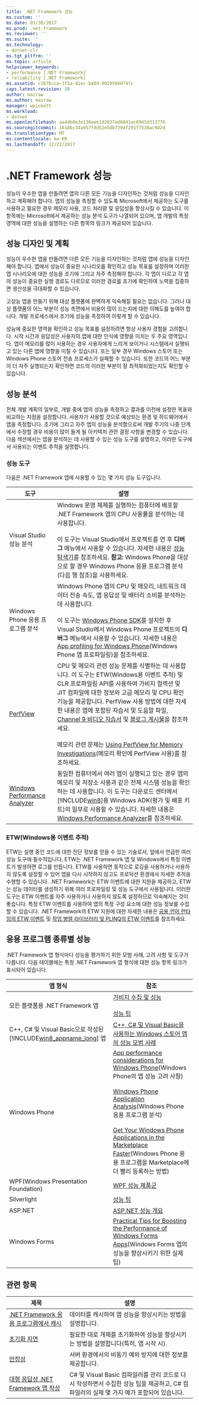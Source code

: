 ```yaml
---
title: .NET Framework 성능
ms.custom: ''
ms.date: 03/30/2017
ms.prod: .net-framework
ms.reviewer: ''
ms.suite: ''
ms.technology:
- dotnet-clr
ms.tgt_pltfrm: ''
ms.topic: article
helpviewer_keywords:
- performance [.NET Framework]
- reliability [.NET Framework]
ms.assetid: c1676cca-3f1a-41ec-b469-9029566074fc
caps.latest.revision: 20
author: mairaw
ms.author: mairaw
manager: wpickett
ms.workload:
- dotnet
ms.openlocfilehash: aa4db0e3e136eee1d2037ad6041ac6945d313776
ms.sourcegitcommit: 16186c34a957fdd52e5db7294f291f7530ac9d24
ms.translationtype: MT
ms.contentlocale: ko-KR
ms.lasthandoff: 12/22/2017
---
```

# <a name="net-framework-performance"></a>.NET Framework 성능
성능이 우수한 앱을 만들려면 앱의 다른 모든 기능을 디자인하는 것처럼 성능을 디자인하고 계획해야 합니다. 앱의 성능을 측정할 수 있도록 Microsoft에서 제공하는 도구를 사용하고 필요한 경우 메모리 사용, 코드 처리량 및 응답성을 향상시킬 수 있습니다. 이 항목에는 Microsoft에서 제공하는 성능 분석 도구가 나열되어 있으며, 앱 개발의 특정 영역에 대한 성능을 설명하는 다른 항목의 링크가 제공되어 있습니다.  
  
## <a name="designing-and-planning-for-performance"></a>성능 디자인 및 계획  
 성능이 우수한 앱을 만들려면 다른 모든 기능을 디자인하는 것처럼 앱에 성능을 디자인해야 합니다. 앱에서 성능이 중요한 시나리오를 확인하고 성능 목표를 설정하며 이러한 앱 시나리오에 대한 성능을 조기에 그리고 자주 측정해야 합니다. 각 앱이 다르고 각 앱의 성능이 중요한 실행 경로도 다르므로 이러한 경로를 조기에 확인하여 노력을 집중하면 생산성을 극대화할 수 있습니다.  
  
 고성능 앱을 만들기 위해 대상 플랫폼에 완벽하게 익숙해질 필요는 없습니다. 그러나 대상 플랫폼의 어느 부분이 성능 측면에서 비용이 많이 드는지에 대한 이해도를 높여야 합니다. 개발 프로세스에서 조기에 성능을 측정하여 이렇게 할 수 있습니다.  
  
 성능에 중요한 영역을 확인하고 성능 목표를 설정하려면 항상 사용자 경험을 고려합니다. 시작 시간과 응답성은 사용자의 앱에 대한 인식에 영향을 미치는 두 주요 영역입니다. 앱이 메모리를 많이 사용하는 경우 사용자에게 느리게 보이거나 시스템에서 실행되고 있는 다른 앱에 영향을 미칠 수 있습니다. 또는 일부 경우 Windows 스토어 또는 Windows Phone 스토어 전송 프로세스가 실패할 수 있습니다. 또한 코드의 어느 부분이 더 자주 실행되는지 확인하면 코드의 이러한 부분이 잘 최적화되었는지도 확인할 수 있습니다.  
  
## <a name="analyzing-performance"></a>성능 분석  
 전체 개발 계획의 일부로, 개발 중에 앱의 성능을 측정하고 결과를 이전에 설정한 목표와 비교하는 지점을 설정합니다. 사용자가 사용할 것으로 예상되는 환경 및 하드웨어에서 앱을 측정합니다. 조기에 그리고 자주 앱의 성능을 분석함으로써 개발 주기의 나중 단계에서 수정할 경우 비용이 많이 들게 될 아키텍처 관련 결정 사항을 변경할 수 있습니다. 다음 섹션에서는 앱을 분석하는 데 사용할 수 있는 성능 도구를 설명하고, 이러한 도구에서 사용되는 이벤트 추적을 설명합니다.  
  
### <a name="performance-tools"></a>성능 도구  
 다음은 .NET Framework 앱에 사용할 수 있는 몇 가지 성능 도구입니다.  
  
|도구|설명|  
|----------|-----------------|  
|Visual Studio 성능 분석|Windows 운영 체제를 실행하는 컴퓨터에 배포할 .NET Framework 앱의 CPU 사용률을 분석하는 데 사용합니다.<br /><br /> 이 도구는 Visual Studio에서 프로젝트를 연 후 **디버그** 메뉴에서 사용할 수 있습니다. 자세한 내용은 [성능 탐색기](/visualstudio/profiling/performance-explorer)를 참조하세요. **참고:** Windows Phone을 대상으로 할 경우 Windows Phone 응용 프로그램 분석(다음 행 참조)을 사용하세요.|  
|Windows Phone 응용 프로그램 분석|Windows Phone 앱의 CPU 및 메모리, 네트워크 데이터 전송 속도, 앱 응답성 및 배터리 소비를 분석하는 데 사용합니다.<br /><br /> 이 도구는 [Windows Phone SDK](http://go.microsoft.com/fwlink/?LinkId=265773)를 설치한 후 Visual Studio에서 Windows Phone 프로젝트의 **디버그** 메뉴에서 사용할 수 있습니다. 자세한 내용은 [App profiling for Windows Phone](http://msdn.microsoft.com/library/windowsphone/develop/jj215908\(v=vs.105\).aspx)(Windows Phone 앱 프로파일링)을 참조하세요.|  
|[PerfView](http://www.microsoft.com/download/details.aspx?id=28567)|CPU 및 메모리 관련 성능 문제를 식별하는 데 사용합니다. 이 도구는 ETW(Windows용 이벤트 추적) 및 CLR 프로파일링 API를 사용하여 가비지 컬렉션 및 JIT 컴파일에 대한 정보와 고급 메모리 및 CPU 확인 기능을 제공합니다. PerfView 사용 방법에 대한 자세한 내용은 앱에 포함된 자습서 및 도움말 파일, [Channel 9 비디오 자습서](http://channel9.msdn.com/Series/PerfView-Tutorial) 및 [블로그 게시물](http://blogs.msdn.com/b/vancem/archive/tags/perfview/)을 참조하세요.<br /><br /> 메모리 관련 문제는 [Using PerfView for Memory Investigations](http://channel9.msdn.com/Series/PerfView-Tutorial/PerfView-Tutorial-9-NET-Memory-Investigation-Basics-of-GC-Heap-Snapshots)(메모리 확인에 PerfView 사용)를 참조하세요.|  
|[Windows Performance Analyzer](http://www.microsoft.com/download/details.aspx?id=30652)|동일한 컴퓨터에서 여러 앱이 실행되고 있는 경우 앱의 메모리 및 저장소 사용과 같은 전체 시스템 성능을 확인하는 데 사용합니다. 이 도구는 다운로드 센터에서 [!INCLUDE[win8](../../../includes/win8-md.md)]용 Windows ADK(평가 및 배포 키트)의 일부로 사용할 수 있습니다. 자세한 내용은 [Windows Performance Analyzer](http://msdn.microsoft.com/library/windows/desktop/hh448170.aspx)를 참조하세요.|  
  
### <a name="event-tracing-for-windows-etw"></a>ETW(Windows용 이벤트 추적)  
 ETW는 실행 중인 코드에 대한 진단 정보를 얻을 수 있는 기술로서, 앞에서 언급한 여러 성능 도구에 필수적입니다. ETW는 .NET Framework 앱 및 Windows에서 특정 이벤트가 발생하면 로그를 만듭니다. ETW를 사용하면 동적으로 로깅을 사용하거나 사용하지 않도록 설정할 수 있어 앱을 다시 시작하지 않고도 프로덕션 환경에서 자세한 추적을 수행할 수 있습니다. .NET Framework는 ETW 이벤트에 대한 지원을 제공하고, ETW는 성능 데이터를 생성하기 위해 여러 프로파일링 및 성능 도구에서 사용됩니다. 이러한 도구는 ETW 이벤트를 자주 사용하거나 사용하지 않도록 설정하므로 익숙해지는 것이 좋습니다. 특정 ETW 이벤트를 사용하여 앱의 특정 구성 요소에 대한 성능 정보를 수집할 수 있습니다. .NET Framework의 ETW 지원에 대한 자세한 내용은 [공용 언어 런타임의 ETW 이벤트](../../../docs/framework/performance/etw-events-in-the-common-language-runtime.md) 및 [작업 병렬 라이브러리 및 PLINQ의 ETW 이벤트](../../../docs/framework/performance/etw-events-in-task-parallel-library-and-plinq.md)를 참조하세요.  
  
## <a name="performance-by-app-type"></a>응용 프로그램 종류별 성능  
 .NET Framework 앱 형식마다 성능을 평가하기 위한 모범 사례, 고려 사항 및 도구가 다릅니다. 다음 테이블에는 특정 .NET Framework 앱 형식에 대한 성능 항목 링크가 표시되어 있습니다.  
  
|앱 형식|참조|  
|--------------|---------|  
|모든 플랫폼용 .NET Framework 앱|[가비지 수집 및 성능](../../../docs/standard/garbage-collection/performance.md)<br /><br /> [성능 팁](../../../docs/framework/performance/performance-tips.md)|  
|C++, C# 및 Visual Basic으로 작성된 [!INCLUDE[win8_appname_long](../../../includes/win8-appname-long-md.md)] 앱|[C++, C# 및 Visual Basic을 사용하는 Windows 스토어 앱의 성능 모범 사례](http://msdn.microsoft.com/library/windows/apps/hh750313.aspx)|  
|Windows Phone|[App performance considerations for Windows Phone](http://msdn.microsoft.com/library/windowsphone/develop/ff967560\(v=vs.105\).aspx)(Windows Phone의 앱 성능 고려 사항)<br /><br /> [Windows Phone Application Analysis](http://msdn.microsoft.com/library/windowsphone/develop/hh202934\(v=vs.105\).aspx)(Windows Phone 응용 프로그램 분석)<br /><br /> [Get Your Windows Phone Applications in the Marketplace Faster](http://msdn.microsoft.com/magazine/hh781024.aspx)(Windows Phone 응용 프로그램을 Marketplace에 더 빨리 등록하는 방법)|  
|WPF(Windows Presentation Foundation)|[WPF 성능 제품군](http://msdn.microsoft.com/library/67cafaad-57ad-4ecb-9c08-57fac144393e)|  
|Silverlight|[성능 팁](http://msdn.microsoft.com/library/cc189071\(v=vs.95\).aspx)|  
|ASP.NET|[ASP.NET 성능 개요](http://msdn.microsoft.com/library/f882bf1b-a009-4312-ac06-74370ffabc0b)|  
|Windows Forms|[Practical Tips for Boosting the Performance of Windows Forms Apps](http://msdn.microsoft.com/magazine/cc163630.aspx)(Windows Forms 앱의 성능을 향상시키기 위한 실제 팁)|  
  
## <a name="related-topics"></a>관련 항목  
  
|제목|설명|  
|-----------|-----------------|  
|[.NET Framework 응용 프로그램에서 캐시](../../../docs/framework/performance/caching-in-net-framework-applications.md)|데이터를 캐시하여 앱 성능을 향상시키는 방법을 설명합니다.|  
|[초기화 지연](../../../docs/framework/performance/lazy-initialization.md)|필요한 대로 개체를 초기화하여 성능을 향상시키는 방법을 설명합니다(특히, 앱 시작 시).|  
|[안정성](../../../docs/framework/performance/reliability.md)|서버 환경에서의 비동기 예외 방지에 대한 정보를 제공합니다.|  
|[대형 응답성 .NET Framework 앱 작성](../../../docs/framework/performance/writing-large-responsive-apps.md)|C# 및 Visual Basic 컴파일러를 관리 코드로 다시 작성하면서 수집한 성능 팁을 제공하고, C# 컴파일러의 실제 몇 가지 예가 포함되어 있습니다.|
